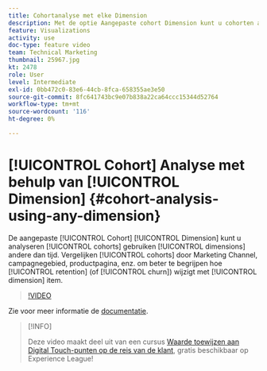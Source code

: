 ```yaml
---
title: Cohortanalyse met elke Dimension
description: Met de optie Aangepaste cohort Dimension kunt u cohorten analyseren met andere dimensies dan de tijd. Vergelijk cohorts per marketingkanaal, campagnegebied, productpagina, enz. om beter te begrijpen hoe het behoud (of het trekken) door afmetingspunt verandert.
feature: Visualizations
activity: use
doc-type: feature video
team: Technical Marketing
thumbnail: 25967.jpg
kt: 2478
role: User
level: Intermediate
exl-id: 0bb472c0-83e6-44cb-8fca-658355ae3e50
source-git-commit: 8fc641743bc9e07b838a22ca64ccc15344d52764
workflow-type: tm+mt
source-wordcount: '116'
ht-degree: 0%

---
```


# [!UICONTROL Cohort] Analyse met behulp van [!UICONTROL Dimension] {#cohort-analysis-using-any-dimension}

De aangepaste [!UICONTROL Cohort] [!UICONTROL Dimension] kunt u analyseren [!UICONTROL cohorts] gebruiken [!UICONTROL dimensions] andere dan tijd. Vergelijken [!UICONTROL cohorts] door Marketing Channel, campagnegebied, productpagina, enz. om beter te begrijpen hoe [!UICONTROL retention] (of [!UICONTROL churn]) wijzigt met [!UICONTROL dimension] item.

>[!VIDEO](https://video.tv.adobe.com/v/25967/?quality=12&learn=on)

Zie voor meer informatie de [documentatie](https://experienceleague.adobe.com/docs/analytics/analyze/analysis-workspace/visualizations/cohort-table/cohort-analysis.html?lang=en).

>[!INFO]
>
> Deze video maakt deel uit van een cursus [Waarde toewijzen aan Digital Touch-punten op de reis van de klant](https://experienceleague.adobe.com/?recommended=Analytics-U-1-2020.2), gratis beschikbaar op Experience League!
